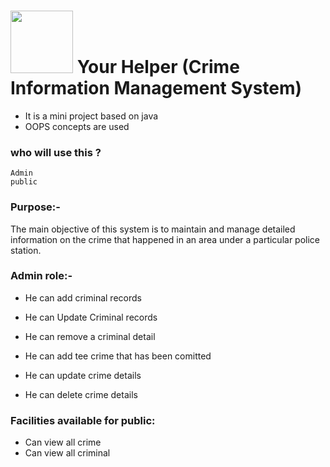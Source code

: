  # <img src="https://user-images.githubusercontent.com/63779583/229431627-c0f6ff08-536c-41ed-9fdd-09d2d24455d7.png" width="100" height="100"> Your Helper (Crime Information Management System)            

* It is a mini project based on java 
* OOPS concepts are used

### who will use this ?
```
Admin
public
```

### Purpose:-
The main objective of this system is to maintain and manage detailed information on the crime that happened in an area under a particular police station.

### Admin role:-
* He can add criminal records
* He can Update Criminal records
* He can remove a criminal detail

* He can add tee crime that has been comitted 
* He can update crime details
* He can delete crime details

### Facilities available for public:
 * Can view all crime
 * Can view all criminal


